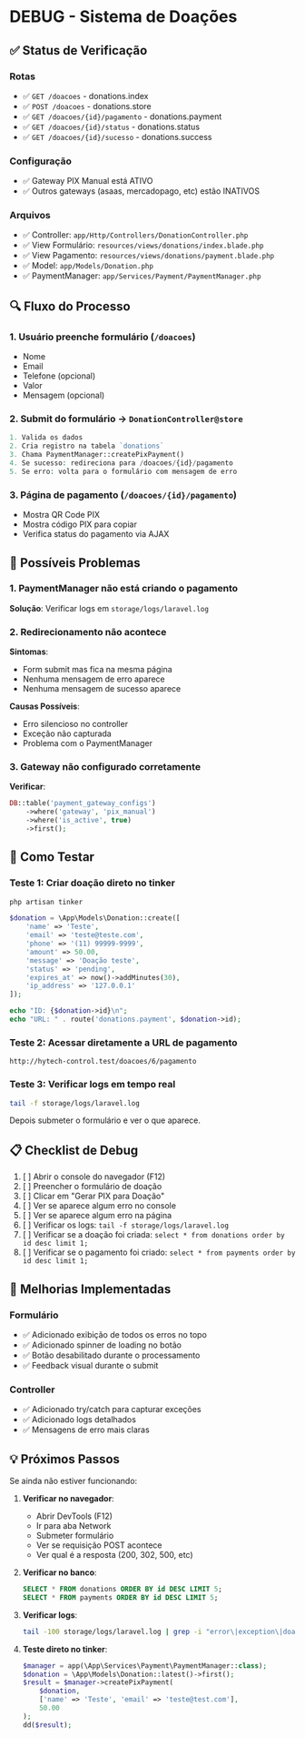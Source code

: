 # DEBUG - Sistema de Doações

## ✅ Status de Verificação

### Rotas
- ✅ `GET /doacoes` - donations.index
- ✅ `POST /doacoes` - donations.store
- ✅ `GET /doacoes/{id}/pagamento` - donations.payment
- ✅ `GET /doacoes/{id}/status` - donations.status
- ✅ `GET /doacoes/{id}/sucesso` - donations.success

### Configuração
- ✅ Gateway PIX Manual está ATIVO
- ✅ Outros gateways (asaas, mercadopago, etc) estão INATIVOS

### Arquivos
- ✅ Controller: `app/Http/Controllers/DonationController.php`
- ✅ View Formulário: `resources/views/donations/index.blade.php`
- ✅ View Pagamento: `resources/views/donations/payment.blade.php`
- ✅ Model: `app/Models/Donation.php`
- ✅ PaymentManager: `app/Services/Payment/PaymentManager.php`

## 🔍 Fluxo do Processo

### 1. Usuário preenche formulário (`/doacoes`)
- Nome
- Email
- Telefone (opcional)
- Valor
- Mensagem (opcional)

### 2. Submit do formulário → `DonationController@store`
```php
1. Valida os dados
2. Cria registro na tabela `donations`
3. Chama PaymentManager::createPixPayment()
4. Se sucesso: redireciona para /doacoes/{id}/pagamento
5. Se erro: volta para o formulário com mensagem de erro
```

### 3. Página de pagamento (`/doacoes/{id}/pagamento`)
- Mostra QR Code PIX
- Mostra código PIX para copiar
- Verifica status do pagamento via AJAX

## 🐛 Possíveis Problemas

### 1. PaymentManager não está criando o pagamento
**Solução**: Verificar logs em `storage/logs/laravel.log`

### 2. Redirecionamento não acontece
**Sintomas**:
- Form submit mas fica na mesma página
- Nenhuma mensagem de erro aparece
- Nenhuma mensagem de sucesso aparece

**Causas Possíveis**:
- Erro silencioso no controller
- Exceção não capturada
- Problema com o PaymentManager

### 3. Gateway não configurado corretamente
**Verificar**:
```php
DB::table('payment_gateway_configs')
    ->where('gateway', 'pix_manual')
    ->where('is_active', true)
    ->first();
```

## 🧪 Como Testar

### Teste 1: Criar doação direto no tinker
```php
php artisan tinker

$donation = \App\Models\Donation::create([
    'name' => 'Teste',
    'email' => 'teste@teste.com',
    'phone' => '(11) 99999-9999',
    'amount' => 50.00,
    'message' => 'Doação teste',
    'status' => 'pending',
    'expires_at' => now()->addMinutes(30),
    'ip_address' => '127.0.0.1'
]);

echo "ID: {$donation->id}\n";
echo "URL: " . route('donations.payment', $donation->id);
```

### Teste 2: Acessar diretamente a URL de pagamento
```
http://hytech-control.test/doacoes/6/pagamento
```

### Teste 3: Verificar logs em tempo real
```bash
tail -f storage/logs/laravel.log
```
Depois submeter o formulário e ver o que aparece.

## 📋 Checklist de Debug

1. [ ] Abrir o console do navegador (F12)
2. [ ] Preencher o formulário de doação
3. [ ] Clicar em "Gerar PIX para Doação"
4. [ ] Ver se aparece algum erro no console
5. [ ] Ver se aparece algum erro na página
6. [ ] Verificar os logs: `tail -f storage/logs/laravel.log`
7. [ ] Verificar se a doação foi criada: `select * from donations order by id desc limit 1;`
8. [ ] Verificar se o pagamento foi criado: `select * from payments order by id desc limit 1;`

## 🔧 Melhorias Implementadas

### Formulário
- ✅ Adicionado exibição de todos os erros no topo
- ✅ Adicionado spinner de loading no botão
- ✅ Botão desabilitado durante o processamento
- ✅ Feedback visual durante o submit

### Controller
- ✅ Adicionado try/catch para capturar exceções
- ✅ Adicionado logs detalhados
- ✅ Mensagens de erro mais claras

## 💡 Próximos Passos

Se ainda não estiver funcionando:

1. **Verificar no navegador**:
   - Abrir DevTools (F12)
   - Ir para aba Network
   - Submeter formulário
   - Ver se requisição POST acontece
   - Ver qual é a resposta (200, 302, 500, etc)

2. **Verificar no banco**:
   ```sql
   SELECT * FROM donations ORDER BY id DESC LIMIT 5;
   SELECT * FROM payments ORDER BY id DESC LIMIT 5;
   ```

3. **Verificar logs**:
   ```bash
   tail -100 storage/logs/laravel.log | grep -i "error\|exception\|doação"
   ```

4. **Teste direto no tinker**:
   ```php
   $manager = app(\App\Services\Payment\PaymentManager::class);
   $donation = \App\Models\Donation::latest()->first();
   $result = $manager->createPixPayment(
       $donation,
       ['name' => 'Teste', 'email' => 'teste@test.com'],
       50.00
   );
   dd($result);
   ```
